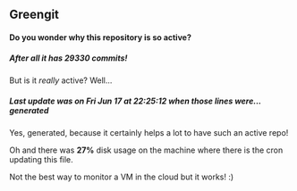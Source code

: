 ## Greengit

#### Do you wonder why this repository is so active?

##### After all it has 29330 commits!

But is it *really* active? Well...

##### Last update was on Fri Jun 17 at 22:25:12 when those lines were... generated

Yes, generated, because it certainly helps a lot to have such an active repo!

Oh and there was **27%** disk usage on the machine
where there is the cron updating this file.

Not the best way to monitor a VM in the cloud but it works! :)
